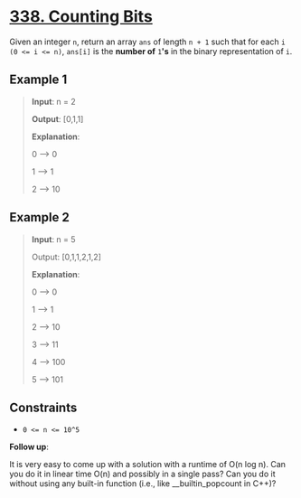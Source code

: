 # [338. Counting Bits](https://leetcode.com/problems/counting-bits/)

Given an integer `n`, return an array `ans` of length `n + 1` such that for each `i` `(0 <= i <= n)`, `ans[i]` is the **number of** `1`**'s** in the binary representation of `i`.

## Example 1

> **Input**: n = 2
>
> **Output**: [0,1,1]
>
> **Explanation**:
>
> 0 --> 0
>
> 1 --> 1
>
> 2 --> 10

## Example 2

> **Input**: n = 5
>
> Output: [0,1,1,2,1,2]
>
> **Explanation**:
>
> 0 --> 0
>
> 1 --> 1
>
> 2 --> 10
>
> 3 --> 11
>
> 4 --> 100
>
> 5 --> 101

## Constraints

- `0 <= n <= 10^5`

**Follow up**:

It is very easy to come up with a solution with a runtime of O(n log n). Can you do it in linear time O(n) and possibly in a single pass?
Can you do it without using any built-in function (i.e., like __builtin_popcount in C++)?